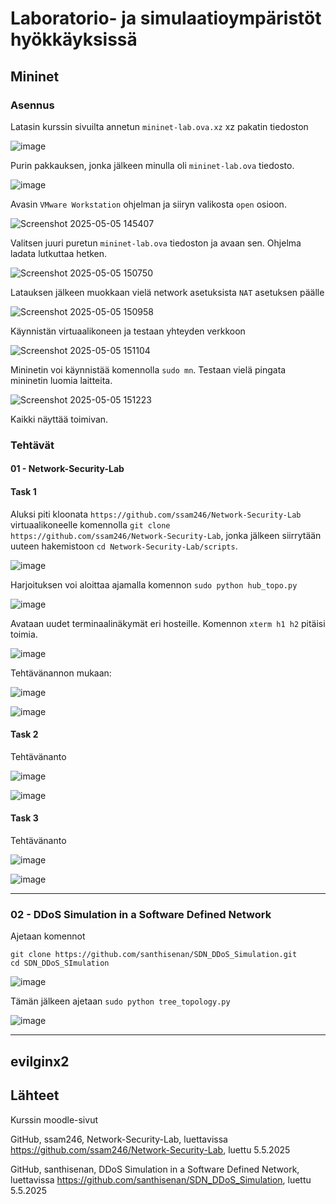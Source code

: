 #  Laboratorio- ja simulaatioympäristöt hyökkäyksissä

## Mininet

### Asennus

Latasin kurssin sivuilta annetun `mininet-lab.ova.xz` xz pakatin tiedoston

![image](https://github.com/user-attachments/assets/f19dbfe4-44b9-427b-8a36-07769492f9f7)

Purin pakkauksen, jonka jälkeen minulla oli `mininet-lab.ova` tiedosto. 

![image](https://github.com/user-attachments/assets/3851f33f-2114-4989-9649-300728bc1c31)

Avasin `VMware Workstation` ohjelman ja siiryn valikosta `open` osioon. 

![Screenshot 2025-05-05 145407](https://github.com/user-attachments/assets/853897ad-9bb7-474a-8337-2e7cc121322d)

Valitsen juuri puretun `mininet-lab.ova` tiedoston ja avaan sen. Ohjelma ladata lutkuttaa hetken. 

![Screenshot 2025-05-05 150750](https://github.com/user-attachments/assets/bd5f74a3-a447-47e2-bc6e-65a9315446f9)

Latauksen jälkeen muokkaan vielä network asetuksista `NAT` asetuksen päälle

![Screenshot 2025-05-05 150958](https://github.com/user-attachments/assets/4b8deb06-9897-4362-99f2-64bc60f55c21)

Käynnistän virtuaalikoneen ja testaan yhteyden verkkoon

![Screenshot 2025-05-05 151104](https://github.com/user-attachments/assets/05be4a1f-bdf8-459a-99f5-348952b61f85)

Mininetin voi käynnistää komennolla `sudo mn`. Testaan vielä pingata mininetin luomia laitteita. 

![Screenshot 2025-05-05 151223](https://github.com/user-attachments/assets/17fb019e-5375-46f3-bad5-6a7b727dc9ef)

Kaikki näyttää toimivan. 

### Tehtävät

#### 01 - Network-Security-Lab

#### Task 1

Aluksi piti kloonata `https://github.com/ssam246/Network-Security-Lab` virtuaalikoneelle komennolla `git clone https://github.com/ssam246/Network-Security-Lab`, jonka jälkeen siirrytään uuteen hakemistoon `cd Network-Security-Lab/scripts`. 

![image](https://github.com/user-attachments/assets/c635b502-96e9-4e24-969d-9cd37d9daaef)

Harjoituksen voi aloittaa ajamalla komennon `sudo python hub_topo.py`

![image](https://github.com/user-attachments/assets/37759e32-7895-4b50-81e1-cc015a5946f1)

Avataan uudet terminaalinäkymät eri hosteille. Komennon `xterm h1 h2` pitäisi toimia. 

![image](https://github.com/user-attachments/assets/85eae00c-5fd7-4e12-9ede-e47c1a09f070)

Tehtävänannon mukaan: 

![image](https://github.com/user-attachments/assets/cb361568-ec16-49f7-9775-34b48dd457ab)

![image](https://github.com/user-attachments/assets/952b1200-28c7-4eef-b03b-8e2bd4631a45)

#### Task 2

Tehtävänanto

![image](https://github.com/user-attachments/assets/694a50b5-adcc-410c-9fb1-0ee69995a56b)

![image](https://github.com/user-attachments/assets/a8a13a62-2dbe-4a56-9a76-a198f4359aac)

#### Task 3

Tehtävänanto 

![image](https://github.com/user-attachments/assets/b56ababb-db45-4649-b064-d1d888612673)

![image](https://github.com/user-attachments/assets/948a575c-2eb3-4828-8f48-180a50919ac0)

---

### 02 - DDoS Simulation in a Software Defined Network

Ajetaan komennot
```
git clone https://github.com/santhisenan/SDN_DDoS_Simulation.git
cd SDN_DDoS_SImulation
```

![image](https://github.com/user-attachments/assets/d1a58792-307d-4155-a6a0-662a421c8002)

Tämän jälkeen ajetaan `sudo python tree_topology.py`

![image](https://github.com/user-attachments/assets/1edb4f80-6557-4745-8f38-08380925f0d2)

---

## evilginx2


## Lähteet

Kurssin moodle-sivut

GitHub, ssam246, Network-Security-Lab, luettavissa https://github.com/ssam246/Network-Security-Lab, luettu 5.5.2025

GitHub, santhisenan, DDoS Simulation in a Software Defined Network, luettavissa https://github.com/santhisenan/SDN_DDoS_Simulation, luettu 5.5.2025
